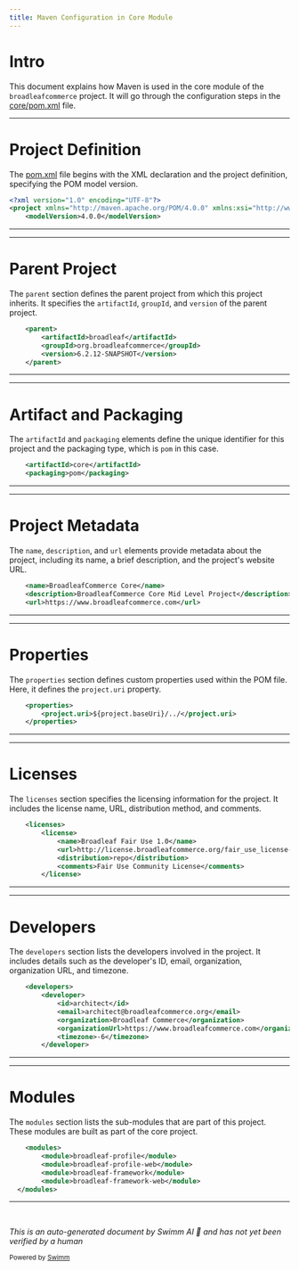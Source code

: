 ```yaml
---
title: Maven Configuration in Core Module
---
```

# Intro

This document explains how Maven is used in the core module of the <SwmToken path="core/pom.xml" pos="6:6:6" line-data="        &lt;groupId&gt;org.broadleafcommerce&lt;/groupId&gt;">`broadleafcommerce`</SwmToken> project. It will go through the configuration steps in the <SwmPath>[core/pom.xml](core/pom.xml)</SwmPath> file.

<SwmSnippet path="/core/pom.xml" line="1">

---

# Project Definition

The <SwmPath>[pom.xml](pom.xml)</SwmPath> file begins with the XML declaration and the project definition, specifying the POM model version.

```xml
<?xml version="1.0" encoding="UTF-8"?>
<project xmlns="http://maven.apache.org/POM/4.0.0" xmlns:xsi="http://www.w3.org/2001/XMLSchema-instance" xsi:schemaLocation="http://maven.apache.org/POM/4.0.0 http://maven.apache.org/maven-v4_0_0.xsd">
    <modelVersion>4.0.0</modelVersion>
```

---

</SwmSnippet>

<SwmSnippet path="/core/pom.xml" line="4">

---

# Parent Project

The <SwmToken path="core/pom.xml" pos="4:2:2" line-data="    &lt;parent&gt;">`parent`</SwmToken> section defines the parent project from which this project inherits. It specifies the <SwmToken path="core/pom.xml" pos="5:2:2" line-data="        &lt;artifactId&gt;broadleaf&lt;/artifactId&gt;">`artifactId`</SwmToken>, <SwmToken path="core/pom.xml" pos="6:2:2" line-data="        &lt;groupId&gt;org.broadleafcommerce&lt;/groupId&gt;">`groupId`</SwmToken>, and <SwmToken path="core/pom.xml" pos="7:2:2" line-data="        &lt;version&gt;6.2.12-SNAPSHOT&lt;/version&gt;">`version`</SwmToken> of the parent project.

```xml
    <parent>
        <artifactId>broadleaf</artifactId>
        <groupId>org.broadleafcommerce</groupId>
        <version>6.2.12-SNAPSHOT</version>
    </parent>
```

---

</SwmSnippet>

<SwmSnippet path="/core/pom.xml" line="9">

---

# Artifact and Packaging

The <SwmToken path="core/pom.xml" pos="9:2:2" line-data="    &lt;artifactId&gt;core&lt;/artifactId&gt;">`artifactId`</SwmToken> and <SwmToken path="core/pom.xml" pos="10:2:2" line-data="    &lt;packaging&gt;pom&lt;/packaging&gt;">`packaging`</SwmToken> elements define the unique identifier for this project and the packaging type, which is <SwmToken path="core/pom.xml" pos="10:4:4" line-data="    &lt;packaging&gt;pom&lt;/packaging&gt;">`pom`</SwmToken> in this case.

```xml
    <artifactId>core</artifactId>
    <packaging>pom</packaging>
```

---

</SwmSnippet>

<SwmSnippet path="/core/pom.xml" line="11">

---

# Project Metadata

The <SwmToken path="core/pom.xml" pos="11:2:2" line-data="    &lt;name&gt;BroadleafCommerce Core&lt;/name&gt;">`name`</SwmToken>, <SwmToken path="core/pom.xml" pos="12:2:2" line-data="    &lt;description&gt;BroadleafCommerce Core Mid Level Project&lt;/description&gt;">`description`</SwmToken>, and <SwmToken path="core/pom.xml" pos="13:2:2" line-data="    &lt;url&gt;https://www.broadleafcommerce.com&lt;/url&gt;">`url`</SwmToken> elements provide metadata about the project, including its name, a brief description, and the project's website URL.

```xml
    <name>BroadleafCommerce Core</name>
    <description>BroadleafCommerce Core Mid Level Project</description>
    <url>https://www.broadleafcommerce.com</url>
```

---

</SwmSnippet>

<SwmSnippet path="/core/pom.xml" line="14">

---

# Properties

The <SwmToken path="core/pom.xml" pos="14:2:2" line-data="    &lt;properties&gt;">`properties`</SwmToken> section defines custom properties used within the POM file. Here, it defines the <SwmToken path="core/pom.xml" pos="15:2:4" line-data="        &lt;project.uri&gt;${project.baseUri}/../&lt;/project.uri&gt;">`project.uri`</SwmToken> property.

```xml
    <properties>
        <project.uri>${project.baseUri}/../</project.uri>
    </properties>
```

---

</SwmSnippet>

<SwmSnippet path="/core/pom.xml" line="17">

---

# Licenses

The <SwmToken path="core/pom.xml" pos="17:2:2" line-data="    &lt;licenses&gt;">`licenses`</SwmToken> section specifies the licensing information for the project. It includes the license name, URL, distribution method, and comments.

```xml
    <licenses>
        <license>
            <name>Broadleaf Fair Use 1.0</name>
            <url>http://license.broadleafcommerce.org/fair_use_license-1.0.txt</url>
            <distribution>repo</distribution>
            <comments>Fair Use Community License</comments>
        </license>
```

---

</SwmSnippet>

<SwmSnippet path="/core/pom.xml" line="25">

---

# Developers

The <SwmToken path="core/pom.xml" pos="25:2:2" line-data="    &lt;developers&gt;">`developers`</SwmToken> section lists the developers involved in the project. It includes details such as the developer's ID, email, organization, organization URL, and timezone.

```xml
    <developers>
        <developer>
            <id>architect</id>
            <email>architect@broadleafcommerce.org</email>
            <organization>Broadleaf Commerce</organization>
            <organizationUrl>https://www.broadleafcommerce.com</organizationUrl>
            <timezone>-6</timezone>
        </developer>
```

---

</SwmSnippet>

<SwmSnippet path="/core/pom.xml" line="34">

---

# Modules

The <SwmToken path="core/pom.xml" pos="34:2:2" line-data="    &lt;modules&gt;">`modules`</SwmToken> section lists the sub-modules that are part of this project. These modules are built as part of the core project.

```xml
    <modules>
        <module>broadleaf-profile</module>
        <module>broadleaf-profile-web</module>
        <module>broadleaf-framework</module>
        <module>broadleaf-framework-web</module>
  </modules>
```

---

</SwmSnippet>

&nbsp;

*This is an auto-generated document by Swimm AI 🌊 and has not yet been verified by a human*

<SwmMeta version="3.0.0" repo-id="Z2l0aHViJTNBJTNBQnJvYWRsZWFmQ29tbWVyY2UtZGVtby1uZXclM0ElM0FTd2ltbS1EZW1v" repo-name="BroadleafCommerce-demo-new" doc-type="build-tool"><sup>Powered by [Swimm](/)</sup></SwmMeta>
